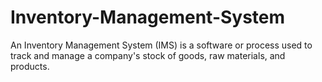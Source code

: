 # Inventory-Management-System
An Inventory Management System (IMS) is a software or process used to track and manage a company's stock of goods, raw materials, and products. 
